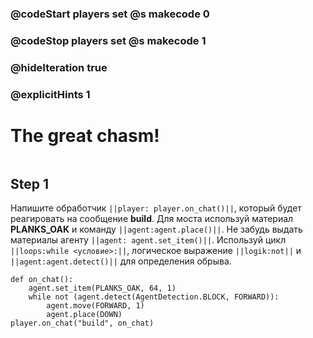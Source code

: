 ### @codeStart players set @s makecode 0
### @codeStop players set @s makecode 1

### @hideIteration true 
### @explicitHints 1


# The great chasm!
```python
```

## Step 1
Напишите обработчик ``||player: player.on_chat()||``, который будет реагировать на сообщение **build**. Для моста используй материал **PLANKS_OAK** и команду ``||agent:agent.place()||``. Не забудь выдать материалы агенту ``||agent: agent.set_item()||``. Используй цикл ``||loops:while <условие>:||``, логическое выражение ``||logik:not||`` и ``||agent:agent.detect()||`` для определения обрыва.

```ghost
def on_chat():
    agent.set_item(PLANKS_OAK, 64, 1)
    while not (agent.detect(AgentDetection.BLOCK, FORWARD)):
        agent.move(FORWARD, 1)
        agent.place(DOWN)
player.on_chat("build", on_chat)

``` 